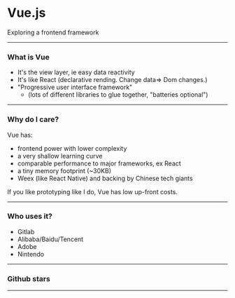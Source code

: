 # Vue.js

Exploring a frontend framework

---

### What is Vue

- It's the view layer, ie easy data reactivity
- It's like React (declarative rending.  Change data=> Dom changes.)
- "Progressive user interface framework"
    - (lots of different libraries to glue together, "batteries optional")

---

### Why do I care?

Vue has:

- frontend power with lower complexity
- a very shallow learning curve
- comparable performance to major frameworks, ex React
- a tiny memory footprint (~30KB)
- Weex (like React Native) and backing by Chinese tech giants

If you like prototyping like I do, Vue has low up-front costs.

---

### Who uses it?

- Gitlab
- Alibaba/Baidu/Tencent
- Adobe
- Nintendo

---

### Github stars



---

